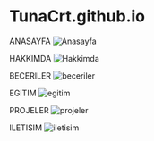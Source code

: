 # TunaCrt.github.io

ANASAYFA
![Anasayfa]()

HAKKIMDA
![Hakkimda]()

BECERILER
![beceriler]()

EGITIM
![egitim]()

PROJELER
![projeler]()

ILETISIM
![iletisim]()
